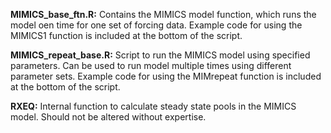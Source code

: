 **MIMICS_base_ftn.R:** Contains the MIMICS model function, which runs the model oen time for one set of forcing data. Example code for using the MIMICS1 function is included at the bottom of the script.

**MIMICS_repeat_base.R:** Script to run the MIMICS model using specified parameters. Can be used to run model multiple times using different parameter sets.  Example code for using the MIMrepeat function is included at the bottom of the script.

**RXEQ:** Internal function to calculate steady state pools in the MIMICS model. Should not be altered without expertise.
